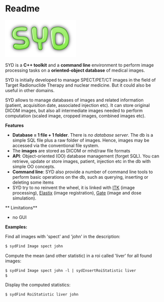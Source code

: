 # Readme

![syd](images/logo-syd.png "SYD")


SYD is a **C++ toolkit** and a **command line** environment to perform image processing tasks on a **oriented-object database** of medical images. 

SYD is initially developed to manage SPECT/PET/CT images in the field of Target Radionuclide Therapy and nuclear medicine. But it could also be useful in other domains. 

SYD allows to manage databases of images and related information (patient, acquisition date, associated injection etc). It can store original DICOM images, but also all intermediate images needed to perform computation (scaled image, cropped images, combined images etc). 


**Features**
- **Database = 1 file + 1 folder**. There is *no database server*. The db is a simple SQL file plus a raw folder of images. Hence, images may be accessed via the conventional file system. 
- The **images** are stored as DICOM or mhd/raw file formats
- **API**: Object-oriented (OO) database management (forget SQL). You can retrieve, update or store images, patient, injection etc in the db with simple OO concepts. 
- **Command line**: SYD also provide a number of command line tools to perform basic operations on the db, such as querying, inserting or deleting some items
- SYD try to no reinvent the wheel, it is linked with [ITK](www.itk.org) (image processing), [Elastix](http://elastix.isi.uu.nl/) (image registration), [Gate](www.opengatecollaboration.org) (image and dose simulation).

** Limitations**
- no GUI

**Examples:**

Find all images with 'spect' and 'john' in the description:

``` bash
$ sydFind Image spect john

```

Compute the mean (and other statistic) in a roi called 'liver' for all found images:

```
$ sydFind Image spect john -l | sydInsertRoiStatistic liver
$ 
```

Display the computed statistics:

```
$ sydFind RoiStatistic liver john
```


